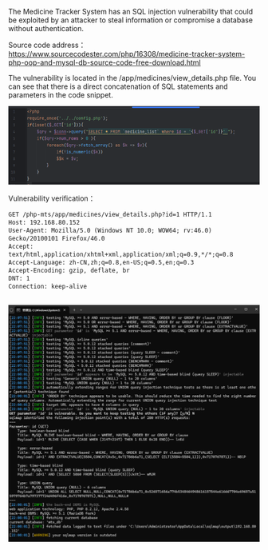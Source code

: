 

The Medicine Tracker System has an SQL injection vulnerability that could be exploited by an attacker to steal information or compromise a database without authentication.





Source code address：https://www.sourcecodester.com/php/16308/medicine-tracker-system-php-oop-and-mysql-db-source-code-free-download.html



The vulnerability is located in the /app/medicines/view_details.php file. You can see that there is a direct concatenation of SQL statements and parameters in the code snippet.

![image-20250326222843583](images/image-20250326222843583.png)



Vulnerability verification：

```
GET /php-mts/app/medicines/view_details.php?id=1 HTTP/1.1
Host: 192.168.80.152
User-Agent: Mozilla/5.0 (Windows NT 10.0; WOW64; rv:46.0) Gecko/20100101 Firefox/46.0
Accept: text/html,application/xhtml+xml,application/xml;q=0.9,*/*;q=0.8
Accept-Language: zh-CN,zh;q=0.8,en-US;q=0.5,en;q=0.3
Accept-Encoding: gzip, deflate, br
DNT: 1
Connection: keep-alive


```

 ![image-20250326222852598](images/image-20250326222852598.png)



































